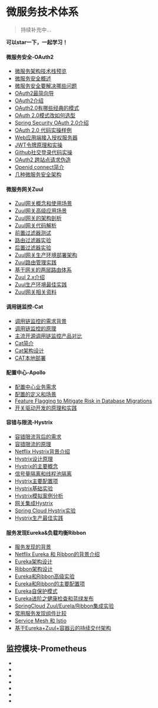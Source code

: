 # 微服务技术体系

> 持续补充中...

**可以star一下，一起学习！**

#### 微服务安全-OAuth2

- [微服务架构技术栈预览](https://github.com/geekibli/soa_study/blob/main/%E6%9E%81%E5%AE%A2%E6%97%B6%E9%97%B4-%E5%BE%AE%E6%9C%8D%E5%8A%A1%E5%AE%9E%E6%88%98160%E8%AE%B2/%E5%BE%AE%E6%9C%8D%E5%8A%A1%E5%AE%89%E5%85%A8-OAuth2/0.%20%E5%BE%AE%E6%9C%8D%E5%8A%A1%E6%9E%B6%E6%9E%84%E6%8A%80%E6%9C%AF%E6%A0%88%E9%A2%84%E8%A7%88.md)
- [微服务安全概述](https://github.com/geekibli/soa_study/blob/main/%E6%9E%81%E5%AE%A2%E6%97%B6%E9%97%B4-%E5%BE%AE%E6%9C%8D%E5%8A%A1%E5%AE%9E%E6%88%98160%E8%AE%B2/%E5%BE%AE%E6%9C%8D%E5%8A%A1%E5%AE%89%E5%85%A8-OAuth2/1.%20%E5%BE%AE%E6%9C%8D%E5%8A%A1%E5%AE%89%E5%85%A8%E6%A6%82%E8%BF%B0.md)
- [微服务安全要解决哪些问题](https://github.com/geekibli/soa_study/blob/main/%E6%9E%81%E5%AE%A2%E6%97%B6%E9%97%B4-%E5%BE%AE%E6%9C%8D%E5%8A%A1%E5%AE%9E%E6%88%98160%E8%AE%B2/%E5%BE%AE%E6%9C%8D%E5%8A%A1%E5%AE%89%E5%85%A8-OAuth2/2.%20%E5%BE%AE%E6%9C%8D%E5%8A%A1%E5%AE%89%E5%85%A8%E8%A6%81%E8%A7%A3%E5%86%B3%E5%93%AA%E4%BA%9B%E9%97%AE%E9%A2%98.md)
- [OAuth2最简向导](https://github.com/geekibli/soa_study/blob/main/%E6%9E%81%E5%AE%A2%E6%97%B6%E9%97%B4-%E5%BE%AE%E6%9C%8D%E5%8A%A1%E5%AE%9E%E6%88%98160%E8%AE%B2/%E5%BE%AE%E6%9C%8D%E5%8A%A1%E5%AE%89%E5%85%A8-OAuth2/3.%20OAuth2%E6%9C%80%E7%AE%80%E5%90%91%E5%AF%BC.md)
- [OAuth2介绍](https://github.com/geekibli/soa_study/blob/main/%E6%9E%81%E5%AE%A2%E6%97%B6%E9%97%B4-%E5%BE%AE%E6%9C%8D%E5%8A%A1%E5%AE%9E%E6%88%98160%E8%AE%B2/%E5%BE%AE%E6%9C%8D%E5%8A%A1%E5%AE%89%E5%85%A8-OAuth2/4.%20OAuth2%E4%BB%8B%E7%BB%8D.md)
- [OAuth2.0有哪些经典的模式](https://github.com/geekibli/soa_study/blob/main/%E6%9E%81%E5%AE%A2%E6%97%B6%E9%97%B4-%E5%BE%AE%E6%9C%8D%E5%8A%A1%E5%AE%9E%E6%88%98160%E8%AE%B2/%E5%BE%AE%E6%9C%8D%E5%8A%A1%E5%AE%89%E5%85%A8-OAuth2/5.%20OAuth2.0%E6%9C%89%E5%93%AA%E4%BA%9B%E7%BB%8F%E5%85%B8%E7%9A%84%E6%A8%A1%E5%BC%8F.md)
- [OAuth 2.0模式改如何选型](https://github.com/geekibli/soa_study/blob/main/%E6%9E%81%E5%AE%A2%E6%97%B6%E9%97%B4-%E5%BE%AE%E6%9C%8D%E5%8A%A1%E5%AE%9E%E6%88%98160%E8%AE%B2/%E5%BE%AE%E6%9C%8D%E5%8A%A1%E5%AE%89%E5%85%A8-OAuth2/6.%20OAuth%202.0%E6%A8%A1%E5%BC%8F%E6%94%B9%E5%A6%82%E4%BD%95%E9%80%89%E5%9E%8B.md)
- [Spring Security OAuth 2.0介绍](https://github.com/geekibli/soa_study/blob/main/%E6%9E%81%E5%AE%A2%E6%97%B6%E9%97%B4-%E5%BE%AE%E6%9C%8D%E5%8A%A1%E5%AE%9E%E6%88%98160%E8%AE%B2/%E5%BE%AE%E6%9C%8D%E5%8A%A1%E5%AE%89%E5%85%A8-OAuth2/7.%20Spring%20Security%20OAuth%202.0%E4%BB%8B%E7%BB%8D.md)
- [OAuth 2.0 代码实操样例](https://github.com/geekibli/soa_study/blob/main/%E6%9E%81%E5%AE%A2%E6%97%B6%E9%97%B4-%E5%BE%AE%E6%9C%8D%E5%8A%A1%E5%AE%9E%E6%88%98160%E8%AE%B2/%E5%BE%AE%E6%9C%8D%E5%8A%A1%E5%AE%89%E5%85%A8-OAuth2/8.%20OAuth%202.0%20%E4%BB%A3%E7%A0%81%E5%AE%9E%E6%93%8D%E6%A0%B7%E4%BE%8B.md)
- [Web应用端接入授权服务器](https://github.com/geekibli/soa_study/blob/main/%E6%9E%81%E5%AE%A2%E6%97%B6%E9%97%B4-%E5%BE%AE%E6%9C%8D%E5%8A%A1%E5%AE%9E%E6%88%98160%E8%AE%B2/%E5%BE%AE%E6%9C%8D%E5%8A%A1%E5%AE%89%E5%85%A8-OAuth2/9.%20Web%E5%BA%94%E7%94%A8%E7%AB%AF%E6%8E%A5%E5%85%A5%E6%8E%88%E6%9D%83%E6%9C%8D%E5%8A%A1%E5%99%A8.md)
- [JWT令牌原理和实操](https://github.com/geekibli/soa_study/blob/main/%E6%9E%81%E5%AE%A2%E6%97%B6%E9%97%B4-%E5%BE%AE%E6%9C%8D%E5%8A%A1%E5%AE%9E%E6%88%98160%E8%AE%B2/%E5%BE%AE%E6%9C%8D%E5%8A%A1%E5%AE%89%E5%85%A8-OAuth2/10.%20JWT%E4%BB%A4%E7%89%8C%E5%8E%9F%E7%90%86%E5%92%8C%E5%AE%9E%E6%93%8D.md)
- [Github社交登录代码实操](https://github.com/geekibli/soa_study/blob/main/%E6%9E%81%E5%AE%A2%E6%97%B6%E9%97%B4-%E5%BE%AE%E6%9C%8D%E5%8A%A1%E5%AE%9E%E6%88%98160%E8%AE%B2/%E5%BE%AE%E6%9C%8D%E5%8A%A1%E5%AE%89%E5%85%A8-OAuth2/11.%20Github%E7%A4%BE%E4%BA%A4%E7%99%BB%E5%BD%95%E4%BB%A3%E7%A0%81%E5%AE%9E%E6%93%8D.md)
- [OAuth2 跨站点请求伪造](https://github.com/geekibli/soa_study/blob/main/%E6%9E%81%E5%AE%A2%E6%97%B6%E9%97%B4-%E5%BE%AE%E6%9C%8D%E5%8A%A1%E5%AE%9E%E6%88%98160%E8%AE%B2/%E5%BE%AE%E6%9C%8D%E5%8A%A1%E5%AE%89%E5%85%A8-OAuth2/12.%20OAuth2%20%E8%B7%A8%E7%AB%99%E7%82%B9%E8%AF%B7%E6%B1%82%E4%BC%AA%E9%80%A0.md)
- [Openid connect简介](https://github.com/geekibli/soa_study/blob/main/%E6%9E%81%E5%AE%A2%E6%97%B6%E9%97%B4-%E5%BE%AE%E6%9C%8D%E5%8A%A1%E5%AE%9E%E6%88%98160%E8%AE%B2/%E5%BE%AE%E6%9C%8D%E5%8A%A1%E5%AE%89%E5%85%A8-OAuth2/13.%20Openid%20connect%E7%AE%80%E4%BB%8B.md)
- [几种微服务安全架构](https://github.com/geekibli/soa_study/blob/main/%E6%9E%81%E5%AE%A2%E6%97%B6%E9%97%B4-%E5%BE%AE%E6%9C%8D%E5%8A%A1%E5%AE%9E%E6%88%98160%E8%AE%B2/%E5%BE%AE%E6%9C%8D%E5%8A%A1%E5%AE%89%E5%85%A8-OAuth2/14.%20%E5%87%A0%E7%A7%8D%E5%BE%AE%E6%9C%8D%E5%8A%A1%E5%AE%89%E5%85%A8%E6%9E%B6%E6%9E%84.md)




#### 微服务网关Zuul

- [Zuul网关概念和使用场景](https://github.com/geekibli/soa_study/blob/main/%E6%9E%81%E5%AE%A2%E6%97%B6%E9%97%B4-%E5%BE%AE%E6%9C%8D%E5%8A%A1%E5%AE%9E%E6%88%98160%E8%AE%B2/%E5%BE%AE%E6%9C%8D%E5%8A%A1%E7%BD%91%E5%85%B3-Zuul/1.Zuul%E7%BD%91%E5%85%B3%E6%A6%82%E5%BF%B5%E5%92%8C%E5%BA%94%E7%94%A8.md)
- [Zuul网关高级应用场景](https://github.com/geekibli/soa_study/blob/main/%E6%9E%81%E5%AE%A2%E6%97%B6%E9%97%B4-%E5%BE%AE%E6%9C%8D%E5%8A%A1%E5%AE%9E%E6%88%98160%E8%AE%B2/%E5%BE%AE%E6%9C%8D%E5%8A%A1%E7%BD%91%E5%85%B3-Zuul/2.Zuul%E7%BD%91%E5%85%B3%E7%9A%84%E9%AB%98%E7%BA%A7%E5%BA%94%E7%94%A8%E5%9C%BA%E6%99%AF.md)
- [Zuul网关的架构剖析](https://github.com/geekibli/soa_study/blob/main/%E6%9E%81%E5%AE%A2%E6%97%B6%E9%97%B4-%E5%BE%AE%E6%9C%8D%E5%8A%A1%E5%AE%9E%E6%88%98160%E8%AE%B2/%E5%BE%AE%E6%9C%8D%E5%8A%A1%E7%BD%91%E5%85%B3-Zuul/3.Zuul%E7%BD%91%E5%85%B3%E7%9A%84%E6%9E%B6%E6%9E%84%E5%89%96%E6%9E%90.md#zuul%E7%BD%91%E5%85%B3%E7%9A%84%E6%9E%B6%E6%9E%84%E5%89%96%E6%9E%90)
- [Zuul网关代码解析](https://github.com/geekibli/soa_study/blob/main/%E6%9E%81%E5%AE%A2%E6%97%B6%E9%97%B4-%E5%BE%AE%E6%9C%8D%E5%8A%A1%E5%AE%9E%E6%88%98160%E8%AE%B2/%E5%BE%AE%E6%9C%8D%E5%8A%A1%E7%BD%91%E5%85%B3-Zuul/4.Zuul%E7%BD%91%E5%85%B3%E4%BB%A3%E7%A0%81%E8%A7%A3%E6%9E%90.md#zuul%E7%BD%91%E5%85%B3%E4%BB%A3%E7%A0%81%E8%A7%A3%E6%9E%90)
- [前置过滤器测试](https://github.com/geekibli/soa_study/blob/main/%E6%9E%81%E5%AE%A2%E6%97%B6%E9%97%B4-%E5%BE%AE%E6%9C%8D%E5%8A%A1%E5%AE%9E%E6%88%98160%E8%AE%B2/%E5%BE%AE%E6%9C%8D%E5%8A%A1%E7%BD%91%E5%85%B3-Zuul/5.%E5%89%8D%E7%BD%AE%E8%BF%87%E6%BB%A4%E5%99%A8%E6%B5%8B%E8%AF%95.md)
- [路由过滤器实验](https://github.com/geekibli/soa_study/blob/main/%E6%9E%81%E5%AE%A2%E6%97%B6%E9%97%B4-%E5%BE%AE%E6%9C%8D%E5%8A%A1%E5%AE%9E%E6%88%98160%E8%AE%B2/%E5%BE%AE%E6%9C%8D%E5%8A%A1%E7%BD%91%E5%85%B3-Zuul/6.%E8%B7%AF%E7%94%B1%E8%BF%87%E6%BB%A4%E5%99%A8%E6%B5%8B%E8%AF%95.md)
- [后置过滤器实验](https://github.com/geekibli/soa_study/blob/main/%E6%9E%81%E5%AE%A2%E6%97%B6%E9%97%B4-%E5%BE%AE%E6%9C%8D%E5%8A%A1%E5%AE%9E%E6%88%98160%E8%AE%B2/%E5%BE%AE%E6%9C%8D%E5%8A%A1%E7%BD%91%E5%85%B3-Zuul/7.%E5%90%8E%E7%BD%AE%E8%BF%87%E6%BB%A4%E5%99%A8%E6%B5%8B%E8%AF%95.md)
- [Zuul网关生产环境部署架构](https://github.com/geekibli/soa_study/blob/main/%E6%9E%81%E5%AE%A2%E6%97%B6%E9%97%B4-%E5%BE%AE%E6%9C%8D%E5%8A%A1%E5%AE%9E%E6%88%98160%E8%AE%B2/%E5%BE%AE%E6%9C%8D%E5%8A%A1%E7%BD%91%E5%85%B3-Zuul/8.%E7%94%9F%E4%BA%A7%E7%8E%AF%E5%A2%83%E9%83%A8%E7%BD%B2%E6%8E%A8%E8%8D%90.md)
- [Zuul路由管理实践](https://github.com/geekibli/soa_study/blob/main/%E6%9E%81%E5%AE%A2%E6%97%B6%E9%97%B4-%E5%BE%AE%E6%9C%8D%E5%8A%A1%E5%AE%9E%E6%88%98160%E8%AE%B2/%E5%BE%AE%E6%9C%8D%E5%8A%A1%E7%BD%91%E5%85%B3-Zuul/9.Zuul%E8%B7%AF%E7%94%B1%E7%AE%A1%E7%90%86%E5%AE%9E%E8%B7%B5.md)
- [基于网关的两层路由体系](https://github.com/geekibli/soa_study/blob/main/%E6%9E%81%E5%AE%A2%E6%97%B6%E9%97%B4-%E5%BE%AE%E6%9C%8D%E5%8A%A1%E5%AE%9E%E6%88%98160%E8%AE%B2/%E5%BE%AE%E6%9C%8D%E5%8A%A1%E7%BD%91%E5%85%B3-Zuul/10.%E5%9F%BA%E4%BA%8E%E7%BD%91%E5%85%B3%E7%9A%84%E4%B8%A4%E5%B1%82%E8%B7%AF%E7%94%B1%E4%BD%93%E7%B3%BB.md)
- [Zuul 2.x介绍](https://github.com/geekibli/soa_study/blob/main/%E6%9E%81%E5%AE%A2%E6%97%B6%E9%97%B4-%E5%BE%AE%E6%9C%8D%E5%8A%A1%E5%AE%9E%E6%88%98160%E8%AE%B2/%E5%BE%AE%E6%9C%8D%E5%8A%A1%E7%BD%91%E5%85%B3-Zuul/11.Zuul%202.x%E4%BB%8B%E7%BB%8D.md)
- [Zuul生产环境最佳实践](https://github.com/geekibli/soa_study/blob/main/%E6%9E%81%E5%AE%A2%E6%97%B6%E9%97%B4-%E5%BE%AE%E6%9C%8D%E5%8A%A1%E5%AE%9E%E6%88%98160%E8%AE%B2/%E5%BE%AE%E6%9C%8D%E5%8A%A1%E7%BD%91%E5%85%B3-Zuul/12.Zuul%E7%94%9F%E4%BA%A7%E7%8E%AF%E5%A2%83%E6%9C%80%E4%BD%B3%E5%AE%9E%E8%B7%B5.md)
- [Zuul网关相关资料](https://github.com/geekibli/soa_study/blob/main/%E6%9E%81%E5%AE%A2%E6%97%B6%E9%97%B4-%E5%BE%AE%E6%9C%8D%E5%8A%A1%E5%AE%9E%E6%88%98160%E8%AE%B2/%E5%BE%AE%E6%9C%8D%E5%8A%A1%E7%BD%91%E5%85%B3-Zuul/13.Zuul%E7%BD%91%E5%85%B3%E7%9B%B8%E5%85%B3%E8%B5%84%E6%96%99.md)



#### 调用链监控-Cat


- [调用链监控的需求背景](https://github.com/geekibli/soa_study/blob/main/%E6%9E%81%E5%AE%A2%E6%97%B6%E9%97%B4-%E5%BE%AE%E6%9C%8D%E5%8A%A1%E5%AE%9E%E6%88%98160%E8%AE%B2/%E8%B0%83%E7%94%A8%E9%93%BE%E7%9B%91%E6%8E%A7-Cat/1.%E8%B0%83%E7%94%A8%E9%93%BE%E7%9B%91%E6%8E%A7%E7%9A%84%E9%9C%80%E6%B1%82%E8%83%8C%E6%99%AF.md)
- [调用链监控的原理](https://github.com/geekibli/soa_study/blob/main/%E6%9E%81%E5%AE%A2%E6%97%B6%E9%97%B4-%E5%BE%AE%E6%9C%8D%E5%8A%A1%E5%AE%9E%E6%88%98160%E8%AE%B2/%E8%B0%83%E7%94%A8%E9%93%BE%E7%9B%91%E6%8E%A7-Cat/2.%E8%B0%83%E7%94%A8%E9%93%BE%E7%9B%91%E6%8E%A7%E7%9A%84%E5%8E%9F%E7%90%86.md)
- [主流开源调用链监控产品对比](https://github.com/geekibli/soa_study/blob/main/%E6%9E%81%E5%AE%A2%E6%97%B6%E9%97%B4-%E5%BE%AE%E6%9C%8D%E5%8A%A1%E5%AE%9E%E6%88%98160%E8%AE%B2/%E8%B0%83%E7%94%A8%E9%93%BE%E7%9B%91%E6%8E%A7-Cat/3.%E4%B8%BB%E6%B5%81%E5%BC%80%E6%BA%90%E4%BA%A7%E5%93%81%E5%AF%B9%E6%AF%94.md)
- [Cat简介](https://github.com/geekibli/soa_study/blob/main/%E6%9E%81%E5%AE%A2%E6%97%B6%E9%97%B4-%E5%BE%AE%E6%9C%8D%E5%8A%A1%E5%AE%9E%E6%88%98160%E8%AE%B2/%E8%B0%83%E7%94%A8%E9%93%BE%E7%9B%91%E6%8E%A7-Cat/4.Cat%E9%A1%B9%E7%9B%AE%E7%AE%80%E4%BB%8B.md)
- [Cat架构设计](https://github.com/geekibli/soa_study/blob/main/%E6%9E%81%E5%AE%A2%E6%97%B6%E9%97%B4-%E5%BE%AE%E6%9C%8D%E5%8A%A1%E5%AE%9E%E6%88%98160%E8%AE%B2/%E8%B0%83%E7%94%A8%E9%93%BE%E7%9B%91%E6%8E%A7-Cat/5.Cat%E6%9E%B6%E6%9E%84%E8%AE%BE%E8%AE%A1.md)
- [CAT本地部署](https://github.com/geekibli/soa_study/blob/main/%E6%9E%81%E5%AE%A2%E6%97%B6%E9%97%B4-%E5%BE%AE%E6%9C%8D%E5%8A%A1%E5%AE%9E%E6%88%98160%E8%AE%B2/%E8%B0%83%E7%94%A8%E9%93%BE%E7%9B%91%E6%8E%A7-Cat/6.Cat%E7%9A%84%E6%9C%AC%E5%9C%B0%E5%AE%89%E8%A3%85.md)


#### 配置中心-Apollo

- [配置中心业务需求](https://github.com/geekibli/soa_study/blob/main/%E6%9E%81%E5%AE%A2%E6%97%B6%E9%97%B4-%E5%BE%AE%E6%9C%8D%E5%8A%A1%E5%AE%9E%E6%88%98160%E8%AE%B2/%E9%85%8D%E7%BD%AE%E4%B8%AD%E5%BF%83-Apollo/1.%20%E9%85%8D%E7%BD%AE%E4%B8%AD%E5%BF%83%E4%B8%9A%E5%8A%A1%E9%9C%80%E6%B1%82.md)
- [配置的定义和场景](https://github.com/geekibli/soa_study/blob/main/%E6%9E%81%E5%AE%A2%E6%97%B6%E9%97%B4-%E5%BE%AE%E6%9C%8D%E5%8A%A1%E5%AE%9E%E6%88%98160%E8%AE%B2/%E9%85%8D%E7%BD%AE%E4%B8%AD%E5%BF%83-Apollo/2.%20%E9%85%8D%E7%BD%AE%E7%9A%84%E5%AE%9A%E4%B9%89%E5%92%8C%E5%9C%BA%E6%99%AF.md)
- [Feature Flagging to Mitigate Risk in Database Migrations](https://github.com/geekibli/soa_study/blob/main/%E6%9E%81%E5%AE%A2%E6%97%B6%E9%97%B4-%E5%BE%AE%E6%9C%8D%E5%8A%A1%E5%AE%9E%E6%88%98160%E8%AE%B2/%E9%85%8D%E7%BD%AE%E4%B8%AD%E5%BF%83-Apollo/3.Feature%20Flagging%20to%20Mitigate%20Risk%20in%20Database%20Migrations.md)
- [开关驱动开发的原理和实践](https://github.com/geekibli/soa_study/blob/main/%E6%9E%81%E5%AE%A2%E6%97%B6%E9%97%B4-%E5%BE%AE%E6%9C%8D%E5%8A%A1%E5%AE%9E%E6%88%98160%E8%AE%B2/%E9%85%8D%E7%BD%AE%E4%B8%AD%E5%BF%83-Apollo/4.%20%E5%BC%80%E5%85%B3%E9%A9%B1%E5%8A%A8%E5%BC%80%E5%8F%91%E7%9A%84%E5%8E%9F%E7%90%86%E5%92%8C%E5%AE%9E%E8%B7%B5.md)



#### 容错与限流-Hystrix

- [容错限流背后的需求](https://github.com/geekibli/soa_study/blob/main/%E6%9E%81%E5%AE%A2%E6%97%B6%E9%97%B4-%E5%BE%AE%E6%9C%8D%E5%8A%A1%E5%AE%9E%E6%88%98160%E8%AE%B2/%E5%AE%B9%E9%94%99%E4%B8%8E%E9%99%90%E6%B5%81-hystrix/1.%E5%AE%B9%E9%94%99%E9%99%90%E6%B5%81%E7%9A%84%E8%83%8C%E6%99%AF%E9%9C%80%E6%B1%82.md)
- [容错限流的原理](https://github.com/geekibli/soa_study/blob/main/%E6%9E%81%E5%AE%A2%E6%97%B6%E9%97%B4-%E5%BE%AE%E6%9C%8D%E5%8A%A1%E5%AE%9E%E6%88%98160%E8%AE%B2/%E5%AE%B9%E9%94%99%E4%B8%8E%E9%99%90%E6%B5%81-hystrix/2.%E5%AE%B9%E9%94%99%E9%99%90%E6%B5%81%E7%9A%84%E5%8E%9F%E7%90%86.md)
- [Netflix Hystrix背景介绍](https://github.com/geekibli/soa_study/blob/main/%E6%9E%81%E5%AE%A2%E6%97%B6%E9%97%B4-%E5%BE%AE%E6%9C%8D%E5%8A%A1%E5%AE%9E%E6%88%98160%E8%AE%B2/%E5%AE%B9%E9%94%99%E4%B8%8E%E9%99%90%E6%B5%81-hystrix/3.hystrix%E8%83%8C%E6%99%AF%E4%BB%8B%E7%BB%8D.md)
- [Hystrix设计原理](https://github.com/geekibli/soa_study/blob/main/%E6%9E%81%E5%AE%A2%E6%97%B6%E9%97%B4-%E5%BE%AE%E6%9C%8D%E5%8A%A1%E5%AE%9E%E6%88%98160%E8%AE%B2/%E5%AE%B9%E9%94%99%E4%B8%8E%E9%99%90%E6%B5%81-hystrix/4.Hystrix%E8%AE%BE%E8%AE%A1%E5%8E%9F%E7%90%86.md)
- [Hystrix的主要概念](https://github.com/geekibli/soa_study/blob/main/%E6%9E%81%E5%AE%A2%E6%97%B6%E9%97%B4-%E5%BE%AE%E6%9C%8D%E5%8A%A1%E5%AE%9E%E6%88%98160%E8%AE%B2/%E5%AE%B9%E9%94%99%E4%B8%8E%E9%99%90%E6%B5%81-hystrix/5.Hystrix%E7%9A%84%E4%B8%BB%E8%A6%81%E6%A6%82%E5%BF%B5.md)
- [信号量隔离和线程池隔离](https://github.com/geekibli/soa_study/blob/main/%E6%9E%81%E5%AE%A2%E6%97%B6%E9%97%B4-%E5%BE%AE%E6%9C%8D%E5%8A%A1%E5%AE%9E%E6%88%98160%E8%AE%B2/%E5%AE%B9%E9%94%99%E4%B8%8E%E9%99%90%E6%B5%81-hystrix/6.%E4%BF%A1%E5%8F%B7%E9%87%8F%E5%92%8C%E7%BA%BF%E7%A8%8B%E6%B1%A0%E9%9A%94%E7%A6%BB.md)
- [Hystrix主要配置项](https://github.com/geekibli/soa_study/blob/main/%E6%9E%81%E5%AE%A2%E6%97%B6%E9%97%B4-%E5%BE%AE%E6%9C%8D%E5%8A%A1%E5%AE%9E%E6%88%98160%E8%AE%B2/%E5%AE%B9%E9%94%99%E4%B8%8E%E9%99%90%E6%B5%81-hystrix/7.Hystrix%E4%B8%BB%E8%A6%81%E9%85%8D%E7%BD%AE%E9%A1%B9.md)
- [Hystrix基础实验](https://github.com/geekibli/soa_study/blob/main/%E6%9E%81%E5%AE%A2%E6%97%B6%E9%97%B4-%E5%BE%AE%E6%9C%8D%E5%8A%A1%E5%AE%9E%E6%88%98160%E8%AE%B2/%E5%AE%B9%E9%94%99%E4%B8%8E%E9%99%90%E6%B5%81-hystrix/8.Hystrix%E5%9F%BA%E7%A1%80%E5%AE%9E%E9%AA%8C.md)
- [Hystrix模拟案例分析](https://github.com/geekibli/soa_study/blob/main/%E6%9E%81%E5%AE%A2%E6%97%B6%E9%97%B4-%E5%BE%AE%E6%9C%8D%E5%8A%A1%E5%AE%9E%E6%88%98160%E8%AE%B2/%E5%AE%B9%E9%94%99%E4%B8%8E%E9%99%90%E6%B5%81-hystrix/9.Hystrix%E6%A8%A1%E6%8B%9F%E6%A1%88%E4%BE%8B%E5%88%86%E6%9E%90.md)
- [网关集成Hystrix](https://github.com/geekibli/soa_study/blob/main/%E6%9E%81%E5%AE%A2%E6%97%B6%E9%97%B4-%E5%BE%AE%E6%9C%8D%E5%8A%A1%E5%AE%9E%E6%88%98160%E8%AE%B2/%E5%AE%B9%E9%94%99%E4%B8%8E%E9%99%90%E6%B5%81-hystrix/10.%E7%BD%91%E5%85%B3%E9%9B%86%E6%88%90Hystrix.md)
- [Spring Cloud Hystrix实验](https://github.com/geekibli/soa_study/blob/main/%E6%9E%81%E5%AE%A2%E6%97%B6%E9%97%B4-%E5%BE%AE%E6%9C%8D%E5%8A%A1%E5%AE%9E%E6%88%98160%E8%AE%B2/%E5%AE%B9%E9%94%99%E4%B8%8E%E9%99%90%E6%B5%81-hystrix/11.SpringCloud%20Hystrix.md)
- [Hystrix生产最佳实践](https://github.com/geekibli/soa_study/blob/main/%E6%9E%81%E5%AE%A2%E6%97%B6%E9%97%B4-%E5%BE%AE%E6%9C%8D%E5%8A%A1%E5%AE%9E%E6%88%98160%E8%AE%B2/%E5%AE%B9%E9%94%99%E4%B8%8E%E9%99%90%E6%B5%81-hystrix/13.Hystrix%E7%94%9F%E4%BA%A7%E7%8E%AF%E5%A2%83%E6%9C%80%E4%BD%B3%E5%AE%9E%E8%B7%B5.md)


#### 服务发现Eureka&负载均衡Ribbon
- [服务发现的背景](https://github.com/geekibli/soa_study/blob/main/%E6%9E%81%E5%AE%A2%E6%97%B6%E9%97%B4-%E5%BE%AE%E6%9C%8D%E5%8A%A1%E5%AE%9E%E6%88%98160%E8%AE%B2/%E6%B3%A8%E5%86%8C%E5%8F%91%E7%8E%B0-Eureka/1.%E6%9C%8D%E5%8A%A1%E5%8F%91%E7%8E%B0%E7%9A%84%E9%9C%80%E6%B1%82.md)
- [Netflix Eureka 和 Ribbon的背景介绍](https://github.com/geekibli/soa_study/blob/main/%E6%9E%81%E5%AE%A2%E6%97%B6%E9%97%B4-%E5%BE%AE%E6%9C%8D%E5%8A%A1%E5%AE%9E%E6%88%98160%E8%AE%B2/%E6%B3%A8%E5%86%8C%E5%8F%91%E7%8E%B0-Eureka/2.Eureka%E5%92%8CRibbon%E7%9A%84%E8%83%8C%E6%99%AF%E4%BB%8B%E7%BB%8D.md)
- [Eureka架构设计](https://github.com/geekibli/soa_study/blob/main/%E6%9E%81%E5%AE%A2%E6%97%B6%E9%97%B4-%E5%BE%AE%E6%9C%8D%E5%8A%A1%E5%AE%9E%E6%88%98160%E8%AE%B2/%E6%B3%A8%E5%86%8C%E5%8F%91%E7%8E%B0-Eureka/3.Eureka%E5%92%8CRibbon%E6%9E%B6%E6%9E%84%E5%8E%9F%E7%90%86.md)
- [Ribbon架构设计](https://github.com/geekibli/soa_study/blob/main/%E6%9E%81%E5%AE%A2%E6%97%B6%E9%97%B4-%E5%BE%AE%E6%9C%8D%E5%8A%A1%E5%AE%9E%E6%88%98160%E8%AE%B2/%E6%B3%A8%E5%86%8C%E5%8F%91%E7%8E%B0-Eureka/4.Ribbon%E6%9E%B6%E6%9E%84%E5%8E%9F%E7%90%86.md)
- [Eureka和Ribbon高级实验](https://github.com/geekibli/soa_study/blob/main/%E6%9E%81%E5%AE%A2%E6%97%B6%E9%97%B4-%E5%BE%AE%E6%9C%8D%E5%8A%A1%E5%AE%9E%E6%88%98160%E8%AE%B2/%E6%B3%A8%E5%86%8C%E5%8F%91%E7%8E%B0-Eureka/5.Eureka%E5%92%8CRibbon%E9%AB%98%E7%BA%A7%E5%AE%9E%E9%AA%8C.md)
- [Eureka和Ribbon的主要配置项](https://github.com/geekibli/soa_study/blob/main/%E6%9E%81%E5%AE%A2%E6%97%B6%E9%97%B4-%E5%BE%AE%E6%9C%8D%E5%8A%A1%E5%AE%9E%E6%88%98160%E8%AE%B2/%E6%B3%A8%E5%86%8C%E5%8F%91%E7%8E%B0-Eureka/6.Eureka%E5%92%8CRibbon%E7%9A%84%E4%B8%BB%E8%A6%81%E9%85%8D%E7%BD%AE%E9%A1%B9.md)
- [Eureka自保护模式](https://github.com/geekibli/soa_study/blob/main/%E6%9E%81%E5%AE%A2%E6%97%B6%E9%97%B4-%E5%BE%AE%E6%9C%8D%E5%8A%A1%E5%AE%9E%E6%88%98160%E8%AE%B2/%E6%B3%A8%E5%86%8C%E5%8F%91%E7%8E%B0-Eureka/7.Eureka%E8%87%AA%E4%BF%9D%E6%8A%A4%E6%A8%A1%E5%BC%8F.md)
- [Eureka进阶之健康检查和蓝绿发布](https://github.com/geekibli/soa_study/blob/main/%E6%9E%81%E5%AE%A2%E6%97%B6%E9%97%B4-%E5%BE%AE%E6%9C%8D%E5%8A%A1%E5%AE%9E%E6%88%98160%E8%AE%B2/%E6%B3%A8%E5%86%8C%E5%8F%91%E7%8E%B0-Eureka/8.Eureka%E8%BF%9B%E9%98%B6%E4%B9%8B%E5%81%A5%E5%BA%B7%E6%A3%80%E6%9F%A5%E5%92%8C%E8%93%9D%E7%BB%BF%E5%8F%91%E5%B8%83.md)
- [SpringCloud Zuul/Eurela/Ribbon集成实验](https://github.com/geekibli/soa_study/blob/main/%E6%9E%81%E5%AE%A2%E6%97%B6%E9%97%B4-%E5%BE%AE%E6%9C%8D%E5%8A%A1%E5%AE%9E%E6%88%98160%E8%AE%B2/%E6%B3%A8%E5%86%8C%E5%8F%91%E7%8E%B0-Eureka/9.SpringCloud%20Zuul:Eureka:Ribbon%E9%9B%86%E6%88%90%E5%AE%9E%E9%AA%8C.md)
- [常用服务发现组件比较](https://github.com/geekibli/soa_study/blob/main/%E6%9E%81%E5%AE%A2%E6%97%B6%E9%97%B4-%E5%BE%AE%E6%9C%8D%E5%8A%A1%E5%AE%9E%E6%88%98160%E8%AE%B2/%E6%B3%A8%E5%86%8C%E5%8F%91%E7%8E%B0-Eureka/10.%E5%B8%B8%E7%94%A8%E6%9C%8D%E5%8A%A1%E5%8F%91%E7%8E%B0%E7%BB%84%E4%BB%B6%E6%AF%94%E8%BE%83.md)
- [Service Mesh 和 Istio](https://github.com/geekibli/soa_study/blob/main/%E6%9E%81%E5%AE%A2%E6%97%B6%E9%97%B4-%E5%BE%AE%E6%9C%8D%E5%8A%A1%E5%AE%9E%E6%88%98160%E8%AE%B2/%E6%B3%A8%E5%86%8C%E5%8F%91%E7%8E%B0-Eureka/11.ServiceMesh%E5%92%8CIstio%E7%AE%80%E4%BB%8B.md)
- [基于Eureka+Zuul+容器云的持续交付架构](https://github.com/geekibli/soa_study/blob/main/%E6%9E%81%E5%AE%A2%E6%97%B6%E9%97%B4-%E5%BE%AE%E6%9C%8D%E5%8A%A1%E5%AE%9E%E6%88%98160%E8%AE%B2/%E6%B3%A8%E5%86%8C%E5%8F%91%E7%8E%B0-Eureka/12.%E5%9F%BA%E4%BA%8EEureka%2BZuul%2B%E5%AE%B9%E5%99%A8%E4%BA%91%E7%9A%84%E6%8C%81%E7%BB%AD%E4%BA%A4%E4%BB%98%E6%9E%B6%E6%9E%84.md)


## 监控模块-Prometheus


- [](https://github.com/geekibli/soa_study/blob/main/极客时间-微服务实战160讲/监控模块-Prometheus/1.监控模式的分类.md)
- [](https://github.com/geekibli/soa_study/blob/main/极客时间-微服务实战160讲/监控模块-Prometheus/2.BusDevOps和测量驱动开发MDD.md)
- [](https://github.com/geekibli/soa_study/blob/main/极客时间-微服务实战160讲/监控模块-Prometheus/3.Prometheus简介.md)
- [](https://github.com/geekibli/soa_study/blob/main/极客时间-微服务实战160讲/监控模块-Prometheus/4.Prometheus起步查询实验.html)
- [](https://github.com/geekibli/soa_study/blob/main/极客时间-微服务实战160讲/监控模块-Prometheus/5.prometheus%2Bgrafana实验.md)
- [](https://github.com/geekibli/soa_study/blob/main/极客时间-微服务实战160讲/监控模块-Prometheus/6.Prometheus%2BAlertmanager告警实验.md)
- [](https://github.com/geekibli/soa_study/blob/main/极客时间-微服务实战160讲/监控模块-Prometheus/7.Java应用埋点和监控实验.md)